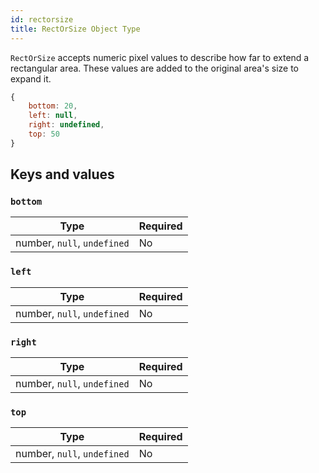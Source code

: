 ```yaml
---
id: rectorsize
title: RectOrSize Object Type
---
```


`RectOrSize` accepts numeric pixel values to describe how far to extend a rectangular area. These values are added to the original area's size to expand it.

```js
{
    bottom: 20,
    left: null,
    right: undefined,
    top: 50
}
```

## Keys and values

### `bottom`

| Type                        | Required |
| --------------------------- | -------- |
| number, `null`, `undefined` | No       |

### `left`

| Type                        | Required |
| --------------------------- | -------- |
| number, `null`, `undefined` | No       |

### `right`

| Type                        | Required |
| --------------------------- | -------- |
| number, `null`, `undefined` | No       |

### `top`

| Type                        | Required |
| --------------------------- | -------- |
| number, `null`, `undefined` | No       |
